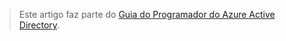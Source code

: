 > Este artigo faz parte do [Guia do Programador do Azure Active Directory](../articles/active-directory/active-directory-developers-guide.md).
> 
> 



<!--HONumber=Dec16_HO4-->


